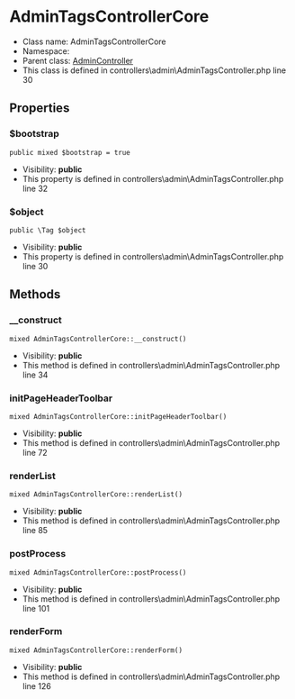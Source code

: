 AdminTagsControllerCore
===============






* Class name: AdminTagsControllerCore
* Namespace: 
* Parent class: [AdminController](AdminControllerCore)
* This class is defined in controllers\admin\AdminTagsController.php line 30





Properties
----------


### $bootstrap

    public mixed $bootstrap = true





* Visibility: **public**
* This property is defined in controllers\admin\AdminTagsController.php line 32


### $object

    public \Tag $object





* Visibility: **public**
* This property is defined in controllers\admin\AdminTagsController.php line 30


Methods
-------


### __construct

    mixed AdminTagsControllerCore::__construct()





* Visibility: **public**
* This method is defined in controllers\admin\AdminTagsController.php line 34




### initPageHeaderToolbar

    mixed AdminTagsControllerCore::initPageHeaderToolbar()





* Visibility: **public**
* This method is defined in controllers\admin\AdminTagsController.php line 72




### renderList

    mixed AdminTagsControllerCore::renderList()





* Visibility: **public**
* This method is defined in controllers\admin\AdminTagsController.php line 85




### postProcess

    mixed AdminTagsControllerCore::postProcess()





* Visibility: **public**
* This method is defined in controllers\admin\AdminTagsController.php line 101




### renderForm

    mixed AdminTagsControllerCore::renderForm()





* Visibility: **public**
* This method is defined in controllers\admin\AdminTagsController.php line 126



